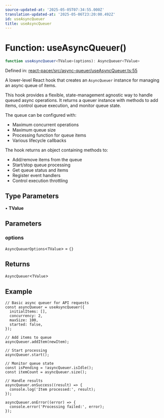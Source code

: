 ```yaml
---
source-updated-at: '2025-05-05T07:34:55.000Z'
translation-updated-at: '2025-05-06T23:20:00.492Z'
id: useAsyncQueuer
title: useAsyncQueuer
---
```


<!-- DO NOT EDIT: this page is autogenerated from the type comments -->

# Function: useAsyncQueuer()

```ts
function useAsyncQueuer<TValue>(options): AsyncQueuer<TValue>
```

Defined in: [react-pacer/src/async-queuer/useAsyncQueuer.ts:55](https://github.com/TanStack/pacer/blob/main/packages/react-pacer/src/async-queuer/useAsyncQueuer.ts#L55)

A lower-level React hook that creates an `AsyncQueuer` instance for managing an async queue of items.

This hook provides a flexible, state-management agnostic way to handle queued async operations.
It returns a queuer instance with methods to add items, control queue execution, and monitor queue state.

The queue can be configured with:
- Maximum concurrent operations
- Maximum queue size
- Processing function for queue items
- Various lifecycle callbacks

The hook returns an object containing methods to:
- Add/remove items from the queue
- Start/stop queue processing
- Get queue status and items
- Register event handlers
- Control execution throttling

## Type Parameters

• **TValue**

## Parameters

### options

`AsyncQueuerOptions`\<`TValue`\> = `{}`

## Returns

`AsyncQueuer`\<`TValue`\>

## Example

```tsx
// Basic async queuer for API requests
const asyncQueuer = useAsyncQueuer({
  initialItems: [],
  concurrency: 2,
  maxSize: 100,
  started: false,
});

// Add items to queue
asyncQueuer.addItem(newItem);

// Start processing
asyncQueuer.start();

// Monitor queue state
const isPending = !asyncQueuer.isIdle();
const itemCount = asyncQueuer.size();

// Handle results
asyncQueuer.onSuccess((result) => {
  console.log('Item processed:', result);
});

asyncQueuer.onError((error) => {
  console.error('Processing failed:', error);
});
```
